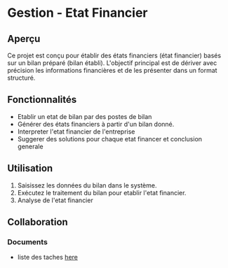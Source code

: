 # Gestion - Etat Financier

## Aperçu

Ce projet est conçu pour établir des états financiers (état financier) basés sur un bilan préparé (bilan établi). L'objectif principal est de dériver avec précision les informations financières et de les présenter dans un format structuré.

## Fonctionnalités

- Etablir un etat de bilan par des postes de bilan
- Générer des états financiers à partir d'un bilan donné.
- Interpreter l'etat financier de l'entreprise
- Suggerer des solutions pour chaque etat financer et conclusion generale

## Utilisation

1. Saisissez les données du bilan dans le système.
2. Exécutez le traitement du bilan pour etablir l'etat financier.
3. Analyse de l'etat financier

## Collaboration

### Documents

- liste des taches [here](https://docs.google.com/spreadsheets/d/10eusWMN2Z3np1kJ6L9S3uXCg4-1XCbxckZGSmKHY7Ss/edit?gid=0#gid=0)
